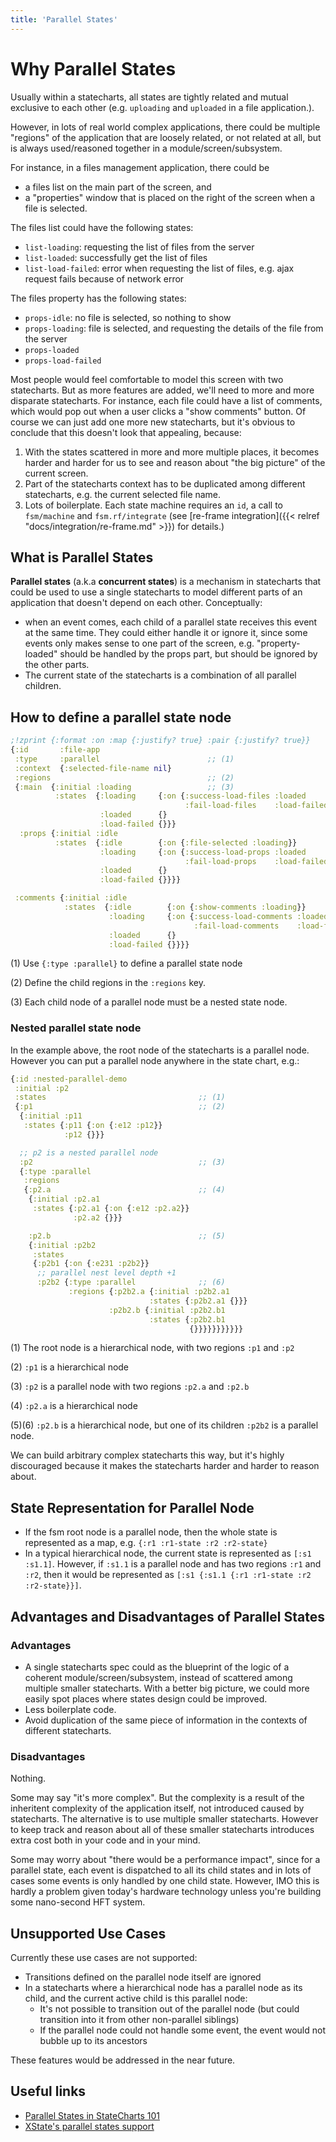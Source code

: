 ```yaml
---
title: 'Parallel States'
---
```


# Why Parallel States

Usually within a statecharts, all states are tightly related and mutual
exclusive to each other (e.g. `uploading` and `uploaded` in a file
application.).

However, in lots of real world complex applications, there could be multiple
"regions" of the application that are loosely related, or not related at all,
but is always used/reasoned together in a module/screen/subsystem.

For instance, in a files management application, there could be

- a files list on the main part of the screen, and
- a "properties" window that is placed on the right of the screen when a file is
  selected.

The files list could have the following states:

- `list-loading`: requesting the list of files from the server
- `list-loaded`: successfully get the list of files
- `list-load-failed`: error when requesting the list of files, e.g. ajax request
  fails because of network error

The files property has the following states:

- `props-idle`: no file is selected, so nothing to show
- `props-loading`: file is selected, and requesting the details of the file from
  the server
- `props-loaded`
- `props-load-failed`

Most people would feel comfortable to model this screen with two statecharts.
But as more features are added, we'll need to more and more disparate
statecharts. For instance, each file could have a list of comments, which would
pop out when a user clicks a "show comments" button. Of course we can just add
one more new statecharts, but it's obvious to conclude that this doesn't look
that appealing, because:

1. With the states scattered in more and more multiple places, it becomes harder
   and harder for us to see and reason about "the big picture" of the current
   screen.
2. Part of the statecharts context has to be duplicated among different
   statecharts, e.g. the current selected file name.
3. Lots of boilerplate. Each state machine requires an `id`, a call to
   `fsm/machine` and `fsm.rf/integrate` (see [re-frame
   integration]({{< relref "docs/integration/re-frame.md" >}}) for details.)

## What is Parallel States

**Parallel states** (a.k.a **concurrent states**) is a mechanism in statecharts
that could be used to use a single statecharts to model different parts of an
application that doesn't depend on each other. Conceptually:

- when an event comes, each child of a parallel state receives this event at the
  same time. They could either handle it or ignore it, since some events only
  makes sense to one part of the screen, e.g. "property-loaded" should be
  handled by the props part, but should be ignored by the other parts.
- The current state of the statecharts is a combination of all parallel
  children.

## How to define a parallel state node

```clojure
;!zprint {:format :on :map {:justify? true} :pair {:justify? true}}
{:id       :file-app
 :type     :parallel                        ;; (1)
 :context  {:selected-file-name nil}
 :regions                                   ;; (2)
 {:main  {:initial :loading                 ;; (3)
          :states  {:loading     {:on {:success-load-files :loaded
                                       :fail-load-files    :load-failed}}
                    :loaded      {}
                    :load-failed {}}}
  :props {:initial :idle
          :states  {:idle        {:on {:file-selected :loading}}
                    :loading     {:on {:success-load-props :loaded
                                       :fail-load-props    :load-failed}}
                    :loaded      {}
                    :load-failed {}}}}

 :comments {:initial :idle
            :states  {:idle        {:on {:show-comments :loading}}
                      :loading     {:on {:success-load-comments :loaded
                                         :fail-load-comments    :load-failed}}
                      :loaded      {}
                      :load-failed {}}}}
```

(1) Use `{:type :parallel}` to define a parallel state node

(2) Define the child regions in the `:regions` key.

(3) Each child node of a parallel node must be a nested state node.

### Nested parallel state node

In the example above, the root node of the statecharts is a parallel node.
However you can put a parallel node anywhere in the state chart, e.g.:

```clojure
{:id :nested-parallel-demo
 :initial :p2
 :states                                  ;; (1)
 {:p1                                     ;; (2)
  {:initial :p11
   :states {:p11 {:on {:e12 :p12}}
            :p12 {}}}

  ;; p2 is a nested parallel node
  :p2                                     ;; (3)
  {:type :parallel
   :regions
   {:p2.a                                 ;; (4)
    {:initial :p2.a1
     :states {:p2.a1 {:on {:e12 :p2.a2}}
              :p2.a2 {}}}

    :p2.b                                 ;; (5)
    {:initial :p2b2
     :states
     {:p2b1 {:on {:e231 :p2b2}}
      ;; parallel nest level depth +1
      :p2b2 {:type :parallel              ;; (6)
             :regions {:p2b2.a {:initial :p2b2.a1
                               :states {:p2b2.a1 {}}}
                      :p2b2.b {:initial :p2b2.b1
                               :states {:p2b2.b1
                                        {}}}}}}}}}}}
```

(1) The root node is a hierarchical node, with two regions `:p1` and `:p2`

(2) `:p1` is a hierarchical node

(3) `:p2` is a parallel node with two regions `:p2.a` and `:p2.b`

(4) `:p2.a` is a hierarchical node

(5)(6) `:p2.b` is a hierarchical node, but one of its children `:p2b2` is a
parallel node.

We can build arbitrary complex statecharts this way, but it's highly discouraged
because it makes the statecharts harder and harder to reason about.

## State Representation for Parallel Node

- If the fsm root node is a parallel node, then the whole state is represented
  as a map, e.g. `{:r1 :r1-state :r2 :r2-state}`
- In a typical hierarchical node, the current state is represented as
  `[:s1 :s1.1]`. However, if `:s1.1` is a parallel node and has two regions
  `:r1` and `:r2`, then it would be represented as
  `[:s1 {:s1.1 {:r1 :r1-state :r2 :r2-state}}]`.

## Advantages and Disadvantages of Parallel States

### Advantages

- A single statecharts spec could as the blueprint of the logic of a coherent
  module/screen/subsystem, instead of scattered among multiple smaller
  statecharts. With a better big picture, we could more easily spot places where
  states design could be improved.
- Less boilerplate code.
- Avoid duplication of the same piece of information in the contexts of
  different statecharts.

### Disadvantages

Nothing.

Some may say "it's more complex". But the complexity is a result of the
inheritent complexity of the application itself, not introduced caused by
statecharts. The alternative is to use multiple smaller statecharts. However to
keep track and reason about all of these smaller statecharts introduces extra
cost both in your code and in your mind.

Some may worry about "there would be a performance impact", since for a parallel
state, each event is dispatched to all its child states and in lots of cases
some events is only handled by one child state. However, IMO this is hardly a
problem given today's hardware technology unless you're building some
nano-second HFT system.

## Unsupported Use Cases

Currently these use cases are not supported:

- Transitions defined on the parallel node itself are ignored
- In a statecharts where a hierarchical node has a parallel node as its child,
  and the current active child is this parallel node:
  - It's not possible to transition out of the parallel node (but could
    transition into it from other non-parallel siblings)
  - If the parallel node could not handle some event, the event would not bubble
    up to its ancestors

These features would be addressed in the near future.

## Useful links

- [Parallel States in StateCharts 101](https://statecharts.github.io/glossary/parallel-state.html)
- [XState's parallel states support](https://xstate.js.org/docs/guides/parallel.html)
